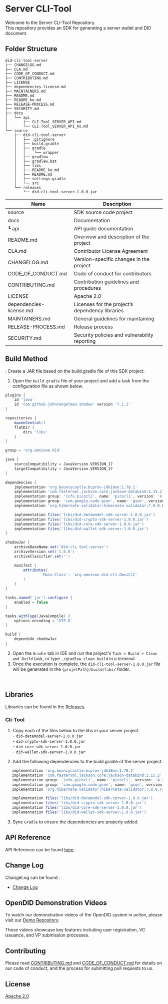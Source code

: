 # Server CLI-Tool

Welcome to the Server CLI-Tool Repository.<br>
This repository provides an SDK for generating a server wallet and DID document.

## Folder Structure
```
did-cli-tool-server
├── CHANGELOG.md
├── CLA.md
├── CODE_OF_CONDUCT.md
├── CONTRIBUTING.md
├── LICENSE
├── dependencies-license.md
├── MAINTAINERS.md
├── README.md
├── README_ko.md
├── RELEASE-PROCESS.md
├── SECURITY.md
├── docs
│   └── api
│       ├── CLI-Tool_SERVER_API.md
│       └── CLI-Tool_SERVER_API_ko.md
└── source
    ├── did-cli-tool-server
    │   ├── .gitignore
    │   ├── build.gradle
    │   ├── gradle
    │   │    └── wrapper
    │   ├── gradlew
    │   ├── gradlew.bat
    │   ├── libs
    │   ├── README_ko.md
    │   ├── README.md
    │   ├── settings.gradle
    │   └── src
    └── releases
        └── did-cli-tool-server-1.0.0.jar
```

| Name                    | Description                                     |
|-------------------------|-------------------------------------------------|
| source                  | SDK source code project                         |
| docs                    | Documentation                                   |
| ┖ api                   | API guide documentation                         |
| README.md               | Overview and description of the project         |
| CLA.md                  | Contributor License Agreement                   |
| CHANGELOG.md            | Version-specific changes in the project         |
| CODE_OF_CONDUCT.md      | Code of conduct for contributors                |
| CONTRIBUTING.md         | Contribution guidelines and procedures          |
| LICENSE                 | Apache 2.0                                      |
| dependencies-license.md | Licenses for the project’s dependency libraries |
| MAINTAINERS.md          | General guidelines for maintaining              |
| RELEASE-PROCESS.md      | Release process                                 |
| SECURITY.md             | Security policies and vulnerability reporting   |

## Build Method
: Create a JAR file based on the build.gradle file of this SDK project.
1. Open the `build.gradle` file of your project and add a task from the configuration file as shown below.

```groovy
plugins {
    id 'java'
    id 'com.github.johnrengelman.shadow' version '7.1.2'
}

repositories {
    mavenCentral()
    flatDir {
        dirs 'libs'
    }
}

group = 'org.omnione.did'

java {
    sourceCompatibility = JavaVersion.VERSION_17
    targetCompatibility = JavaVersion.VERSION_17
}

dependencies {
    implementation 'org.bouncycastle:bcprov-jdk18on:1.78.1'
    implementation 'com.fasterxml.jackson.core:jackson-databind:2.15.2'
    implementation group: 'info.picocli', name: 'picocli', version: '4.2.0'
    implementation group: 'com.google.code.gson', name: 'gson', version: '2.8.9'
    implementation 'org.hibernate.validator:hibernate-validator:7.0.0.Final'

    implementation files('libs/did-datamodel-sdk-server-1.0.0.jar')
    implementation files('libs/did-crypto-sdk-server-1.0.0.jar')
    implementation files('libs/did-core-sdk-server-1.0.0.jar')
    implementation files('libs/did-wallet-sdk-server-1.0.0.jar')
}

shadowJar {
    archiveBaseName.set('did-cli-tool-server')
    archiveVersion.set('1.0.0')
    archiveClassifier.set('')

    manifest {
        attributes(
                'Main-Class': 'org.omnione.did.cli.OmniCLI'
        )
    }
}

tasks.named('jar').configure {
    enabled = false
}

tasks.withType(JavaCompile) {
    options.encoding = 'UTF-8'
}

build {
    dependsOn shadowJar
}
```
2. Open the `Gradle` tab in IDE and run the project's `Task > Build > Clean and Build` task, or type `./gradlew clean build` in a terminal.
3. Once the execution is complete, the `did-cli-tool-server-1.0.0.jar` file will be generated in the `{projetPath}/build/libs/` folder.

<br>

## Libraries

Libraries can be found in the [Releases](https://github.com/OmniOneID/did-cli-tool-server/releases).

### Cli-Tool
1. Copy each of the files below to the libs in your server project.
   <br> - `did-datamodel-server-1.0.0.jar`
   <br> - `did-crypto-sdk-server-1.0.0.jar`
   <br> - `did-core-sdk-server-1.0.0.jar`
   <br> - `did-wallet-sdk-server-1.0.0.jar`

2. Add the following dependencies to the build.gradle of the server project.

```groovy
   implementation 'org.bouncycastle:bcprov-jdk18on:1.78.1'
   implementation 'com.fasterxml.jackson.core:jackson-databind:2.15.2'
   implementation group: 'info.picocli', name: 'picocli', version: '4.2.0'
   implementation group: 'com.google.code.gson', name: 'gson', version: '2.8.9'
   implementation 'org.hibernate.validator:hibernate-validator:7.0.0.Final'

   implementation files('libs/did-datamodel-sdk-server-1.0.0.jar')
   implementation files('libs/did-crypto-sdk-server-1.0.0.jar')
   implementation files('libs/did-core-sdk-server-1.0.0.jar')
   implementation files('libs/did-wallet-sdk-server-1.0.0.jar')
```
3. Sync `Gradle` to ensure the dependencies are properly added.

## API Reference

API Reference can be found [here](docs/api/CLI-Tool_SERVER_API.md)

## Change Log

ChangeLog can be found :
<br>
- [Change Log](CHANGELOG.md)

## OpenDID Demonstration Videos <br>
To watch our demonstration videos of the OpenDID system in action, please visit our [Demo Repository](https://github.com/OmniOneID/did-demo-server). <br>

These videos showcase key features including user registration, VC issuance, and VP submission processes.

## Contributing

Please read [CONTRIBUTING.md](CONTRIBUTING.md) and [CODE_OF_CONDUCT.md](CODE_OF_CONDUCT.md) for details on our code of conduct, and the process for submitting pull requests to us.


## License
[Apache 2.0](LICENSE)